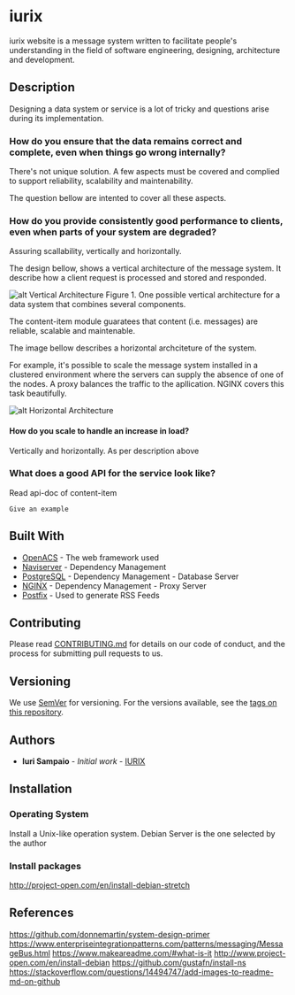 # iurix
iurix website is a message system written to facilitate people's understanding in the field of software engineering, designing, architecture and development.


## Description

Designing a data system or service is a lot of tricky and questions arise during its implementation. 

### How do you ensure that the data remains correct and complete, even when things go wrong internally? 

There's not unique solution. A few aspects must be covered and complied to support reliability, scalability and maintenability. 

The question bellow are intented to cover all these aspects.

### How do you provide consistently good performance to clients, even when parts of your system are degraded? 

Assuring scallability, vertically and horizontally. 

The design bellow, shows a vertical architecture of the message system. It describe how a client request is processed and stored and responded. 

![alt Vertical Architecture](https://www.iurix.com/resources/images/vert-arch.png)
Figure 1. One possible vertical architecture for a data system that combines several components.


The content-item module guaratees that content (i.e. messages) are reliable, scalable and maintenable.


The image bellow describes a horizontal archciteture of the system.

For example, it's possible to scale the message system installed in a clustered environment where the servers can supply the absence of one of the nodes. A proxy balances the traffic to the apllication. NGINX covers this task beautifully.   


![alt Horizontal Architecture](https://www.iurix.com/resources/images/horz-arch.png)





#### How do you scale to handle an increase in load?

Vertically and horizontally. As per description above



### What does a good API for the service look like? 

Read api-doc of content-item







```
Give an example
```


## Built With

* [OpenACS](http://openacs.org/) - The web framework used
* [Naviserver](https://maven.apache.org/) - Dependency Management
* [PostgreSQL](https://sourceforge.net/projects/naviserver/) - Dependency Management - Database Server
* [NGINX](https://www.nginx.com) - Dependency Management - Proxy Server
* [Postfix](http://www.postfix.org) - Used to generate RSS Feeds

## Contributing

Please read [CONTRIBUTING.md](https://github.com/iuri/iurix/blob/master/CONTRIBUTING.md) for details on our code of conduct, and the process for submitting pull requests to us.

## Versioning

We use [SemVer](http://semver.org/) for versioning. For the versions available, see the [tags on this repository](https://github.com/iuri/iurix). 

## Authors

* **Iuri Sampaio** - *Initial work* - [IURIX](https://github.com/iuri/iurix)





## Installation

### Operating System
  Install a Unix-like operation system. Debian Server is the one selected by the author 

### Install packages
http://project-open.com/en/install-debian-stretch


## References 
https://github.com/donnemartin/system-design-primer
https://www.enterpriseintegrationpatterns.com/patterns/messaging/MessageBus.html
https://www.makeareadme.com/#what-is-it
http://www.project-open.com/en/install-debian
https://github.com/gustafn/install-ns
https://stackoverflow.com/questions/14494747/add-images-to-readme-md-on-github






